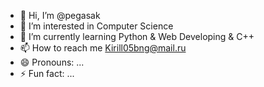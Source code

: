- 👋 Hi, I’m @pegasak
- 👀 I’m interested in Computer Science
- 🌱 I’m currently learning Python & Web Developing & C++
- 📫 How to reach me Kirill05bng@mail.ru
- 😄 Pronouns: ...
- ⚡ Fun fact: ...

<!---
pegasak/pegasak is a ✨ special ✨ repository because its `README.md` (this file) appears on your GitHub profile.
You can click the Preview link to take a look at your changes.
--->
